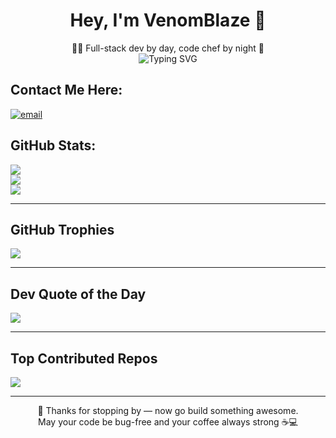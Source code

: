 
<h1 align="center">Hey, I'm VenomBlaze 👋</h1>
<p align="center">
  🧑‍💻 Full-stack dev by day, code chef by night 🍱 <br/>
  <img src="https://readme-typing-svg.demolab.com?font=Fira+Code&size=24&pause=1000&color=F7F7F7&width=435&center=true&lines=React+Wizard+🌀;Tailwind+Stylist+🎨;TypeScript+Sorcerer+🧙‍♂️;Rust+Padawan+🦀;DevOps+on+the+Grill+🔥;Clean+Code+Only+🍽️" alt="Typing SVG" />
</p>



##  Contact Me Here:
[![email](https://img.shields.io/badge/Email-D14836?logo=gmail&logoColor=white)](mailto:venomblaze.alpha@gmail.com)  


##  GitHub Stats:
![](https://github-readme-stats.vercel.app/api?username=venomblaze-alpha&theme=dark&hide_border=false&include_all_commits=true&count_private=true)  
![](https://nirzak-streak-stats.vercel.app/?user=venomblaze-alpha&theme=dark&hide_border=false)  
![](https://github-readme-stats.vercel.app/api/top-langs/?username=venomblaze-alpha&theme=dark&hide_border=false&include_all_commits=true&count_private=true&layout=compact)

---

##  GitHub Trophies
![](https://github-profile-trophy.vercel.app/?username=venomblaze-alpha&theme=dark&no-frame=false&no-bg=true&margin-w=4)

---

##  Dev Quote of the Day
![](https://quotes-github-readme.vercel.app/api?type=horizontal&theme=dark)

---

##  Top Contributed Repos
![](https://github-contributor-stats.vercel.app/api?username=venomblaze-alpha&limit=5&theme=dark&combine_all_yearly_contributions=true)

---

<p align="center">
  🍥 Thanks for stopping by — now go build something awesome.  
  <br/>May your code be bug-free and your coffee always strong ☕💻
</p>
